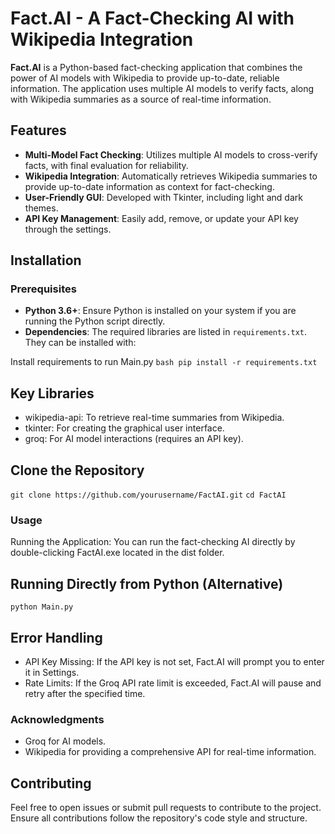 # Fact.AI - A Fact-Checking AI with Wikipedia Integration

**Fact.AI** is a Python-based fact-checking application that combines the power of AI models with Wikipedia to provide up-to-date, reliable information. The application uses multiple AI models to verify facts, along with Wikipedia summaries as a source of real-time information.

## Features

- **Multi-Model Fact Checking**: Utilizes multiple AI models to cross-verify facts, with final evaluation for reliability.
- **Wikipedia Integration**: Automatically retrieves Wikipedia summaries to provide up-to-date information as context for fact-checking.
- **User-Friendly GUI**: Developed with Tkinter, including light and dark themes.
- **API Key Management**: Easily add, remove, or update your API key through the settings.

## Installation

### Prerequisites

- **Python 3.6+**: Ensure Python is installed on your system if you are running the Python script directly.
- **Dependencies**: The required libraries are listed in `requirements.txt`. They can be installed with:

Install requirements to run Main.py
  ```bash pip install -r requirements.txt```

## Key Libraries
- wikipedia-api: To retrieve real-time summaries from Wikipedia.
- tkinter: For creating the graphical user interface.
- groq: For AI model interactions (requires an API key).

## Clone the Repository
```git clone https://github.com/yourusername/FactAI.git```
```cd FactAI```

### Usage
Running the Application: You can run the fact-checking AI directly by double-clicking FactAI.exe located in the dist folder.

## Running Directly from Python (Alternative)
```python Main.py```

## Error Handling
- API Key Missing: If the API key is not set, Fact.AI will prompt you to enter it in Settings.
- Rate Limits: If the Groq API rate limit is exceeded, Fact.AI will pause and retry after the specified time.

### Acknowledgments
- Groq for AI models.
- Wikipedia for providing a comprehensive API for real-time information.

## Contributing
Feel free to open issues or submit pull requests to contribute to the project. Ensure all contributions follow the repository's code style and structure.


